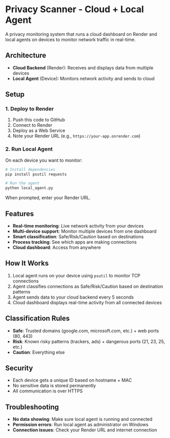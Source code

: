 # Privacy Scanner - Cloud + Local Agent

A privacy monitoring system that runs a cloud dashboard on Render and local agents on devices to monitor network traffic in real-time.

## Architecture

- **Cloud Backend** (Render): Receives and displays data from multiple devices
- **Local Agent** (Device): Monitors network activity and sends to cloud

## Setup

### 1. Deploy to Render

1. Push this code to GitHub
2. Connect to Render
3. Deploy as a Web Service
4. Note your Render URL (e.g., `https://your-app.onrender.com`)

### 2. Run Local Agent

On each device you want to monitor:

```bash
# Install dependencies
pip install psutil requests

# Run the agent
python local_agent.py
```

When prompted, enter your Render URL.

## Features

- **Real-time monitoring**: Live network activity from your devices
- **Multi-device support**: Monitor multiple devices from one dashboard
- **Smart classification**: Safe/Risk/Caution based on destinations
- **Process tracking**: See which apps are making connections
- **Cloud dashboard**: Access from anywhere

## How It Works

1. Local agent runs on your device using `psutil` to monitor TCP connections
2. Agent classifies connections as Safe/Risk/Caution based on destination patterns
3. Agent sends data to your cloud backend every 5 seconds
4. Cloud dashboard displays real-time activity from all connected devices

## Classification Rules

- **Safe**: Trusted domains (google.com, microsoft.com, etc.) + web ports (80, 443)
- **Risk**: Known risky patterns (trackers, ads) + dangerous ports (21, 23, 25, etc.)
- **Caution**: Everything else

## Security

- Each device gets a unique ID based on hostname + MAC
- No sensitive data is stored permanently
- All communication is over HTTPS

## Troubleshooting

- **No data showing**: Make sure local agent is running and connected
- **Permission errors**: Run local agent as administrator on Windows
- **Connection issues**: Check your Render URL and internet connection
